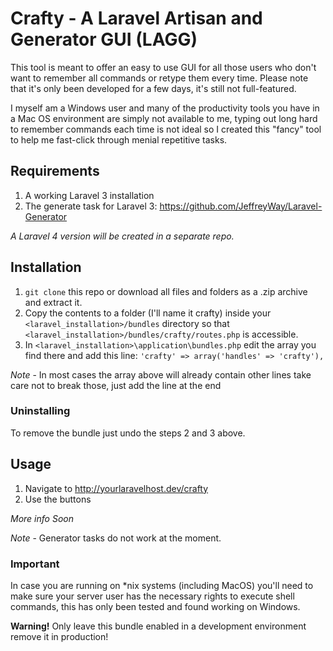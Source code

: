 # Crafty - A Laravel Artisan and Generator GUI (LAGG)

This tool is meant to offer an easy to use GUI for all those users who don't want to remember all commands or retype them every time. Please note that it's only been developed for a few days, it's still not full-featured.

I myself am a Windows user and many of the productivity tools you have in a Mac OS environment are simply not available to me, typing out long hard to remember commands each time is not ideal so I created this "fancy" tool to help me fast-click through menial repetitive tasks.

## Requirements

1. A working Laravel 3 installation
2. The generate task for Laravel 3: https://github.com/JeffreyWay/Laravel-Generator

*A Laravel 4 version will be created in a separate repo.*

## Installation

1. `git clone` this repo or download all files and folders as a .zip archive and extract it.
2. Copy the contents to a folder (I'll name it crafty) inside your `<laravel_installation>/bundles` directory so that `<laravel_installation>/bundles/crafty/routes.php` is accessible.
3. In `<laravel_installation>\application\bundles.php` edit the array you find there and add this line:
	`'crafty' => array('handles' => 'crafty'),`

*Note* - In most cases the array above will already contain other lines take care not to break those, just add the line at the end

### Uninstalling

To remove the bundle just undo the steps 2 and 3 above.

## Usage

1. Navigate to http://yourlaravelhost.dev/crafty
2. Use the buttons

*More info Soon*

*Note* - Generator tasks do not work at the moment.

### Important

In case you are running on *nix systems (including MacOS) you'll need to make sure your server user has the necessary rights to execute shell commands, this has only been tested and found working on Windows.

**Warning!** Only leave this bundle enabled in a development environment remove it in production! 
